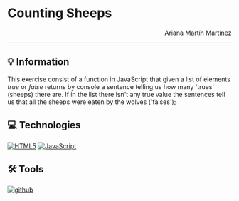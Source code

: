 # Counting Sheeps

<p style="text-align: end;">Ariana Martín Martínez</p>

---

## 💡 Information

This exercise consist of a function in JavaScript that given a list of elements *true* or *false* returns by console a sentence telling us how many 'trues' (sheeps) there are. If in the list there isn't any true value the sentences tell us that all the sheeps were eaten by the wolves ('falses');

## 💻 Technologies

<a href='https://github.com/shivamkapasia0' target="_blank"><img alt='HTML5' src='https://img.shields.io/badge/HTML5-100000?style=for-the-badge&logo=HTML5&logoColor=white&labelColor=E34F26&color=E34F26'/></a>
<a href='https://github.com/shivamkapasia0' target="_blank"><img alt='JavaScript' src='https://img.shields.io/badge/Javascript-100000?style=for-the-badge&logo=JavaScript&logoColor=white&labelColor=F7DF1E&color=F7DF1E'/></a>

## 🛠 Tools

<a href='https://github.com/shivamkapasia0' target="_blank"><img alt='github' src='https://img.shields.io/badge/Github-100000?style=for-the-badge&logo=github&logoColor=white&labelColor=181717&color=181717'/></a>